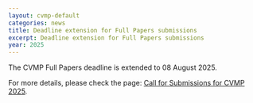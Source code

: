 ```yaml
---
layout: cvmp-default
categories: news
title: Deadline extension for Full Papers submissions
excerpt: Deadline extension for Full Papers submissions
year: 2025
---
```


The CVMP Full Papers deadline is extended to 08 August 2025.

For more details, please check the page: [Call for Submissions for CVMP 2025]({{site.baseurl}}/2025/call-for-submissions/).
